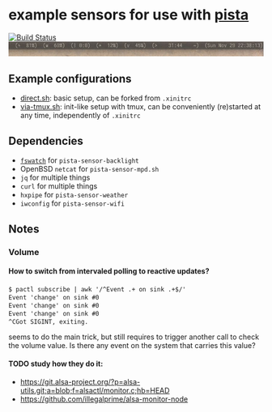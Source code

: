 example sensors for use with [pista](https://github.com/xandkar/pista)
===============================================================================
[![Build Status](https://travis-ci.org/xandkar/pista-sensors.svg?branch=master)](https://travis-ci.org/xandkar/pista-sensors)
![Screenshot](screenshot.jpg)

Example configurations
----------------------
- [direct.sh](examples/direct.sh): basic setup, can be forked from `.xinitrc`
- [via-tmux.sh](examples/via-tmux.sh): init-like setup with tmux, can be
  conveniently (re)started at any time, independently of `.xinitrc`

Dependencies
------------

- [`fswatch`](https://github.com/emcrisostomo/fswatch) for `pista-sensor-backlight`
- OpenBSD `netcat` for `pista-sensor-mpd.sh`
- `jq` for multiple things
- `curl` for multiple things
- `hxpipe` for `pista-sensor-weather`
- `iwconfig` for `pista-sensor-wifi`

Notes
-----

### Volume

#### How to switch from intervaled polling to reactive updates?

    $ pactl subscribe | awk '/^Event .+ on sink .+$/'
    Event 'change' on sink #0
    Event 'change' on sink #0
    Event 'change' on sink #0
    ^CGot SIGINT, exiting.

seems to do the main trick, but still requires to trigger another call to check
the volume value. Is there any event on the system that carries this value?

#### TODO study how they do it:
- https://git.alsa-project.org/?p=alsa-utils.git;a=blob;f=alsactl/monitor.c;hb=HEAD
- https://github.com/illegalprime/alsa-monitor-node

